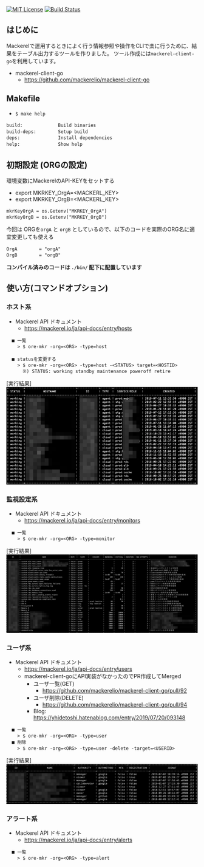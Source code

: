 [![MIT License](http://img.shields.io/badge/license-MIT-blue.svg?style=flat)](LICENSE)
[![Build Status](https://travis-ci.org/yhidetoshi/ore-mkr-cli.svg?branch=master)](https://travis-ci.org/yhidetoshi/ore-mkr-cli)


## はじめに

Mackerelで運用するときによく行う情報参照や操作をCLIで楽に行うために、結果をテーブル出力するツールを作りました。
ツール作成には`mackerel-client-go`を利用しています。

- mackerel-client-go
  - https://github.com/mackerelio/mackerel-client-go

## Makefile

- `$ make help`
```bash
build:             Build binaries
build-deps:        Setup build
deps:              Install dependencies
help:              Show help
```


## 初期設定 (ORGの設定)

環境変数にMackerelのAPI-KEYをセットする
- export MKRKEY_OrgA=<MACKERL_KEY>
- export MKRKEY_OrgB=<MACKERL_KEY>

```
mkrKeyOrgA = os.Getenv("MKRKEY_OrgA")
mkrKeyOrgB = os.Getenv("MKRKEY_OrgB")
```

今回は ORGを`orgA` と `orgB` としているので、以下のコードを実際のORG名に適宜変更しても使える

```
OrgA        = "orgA"
OrgB        = "orgB"
```


**コンパイル済みのコードは `./bin/` 配下に配置しています**

## 使い方(コマンドオプション)

### ホスト系
- Mackerel API ドキュメント
  - https://mackerel.io/ja/api-docs/entry/hosts

```
  ■ 一覧
    > $ ore-mkr -org=<ORG> -type=host

  ■ statusを変更する
    > $ ore-mkr -org=<ORG> -type=host -<STATUS> target=<HOSTID>
      ※) STATUS: working standby maintenance poweroff retire
```

[実行結果]
![host一覧結果](./img/ore-mkr-host-list.png)


### 監視設定系
- Mackerel API ドキュメント
  - https://mackerel.io/ja/api-docs/entry/monitors

```
  ■ 一覧 
    > $ ore-mkr -org=<ORG> -type=monitor
```

[実行結果]
![monitor一覧結果](./img/ore-mkr-monitors-list.png)



### ユーザ系
- Mackerel API ドキュメント
  - https://mackerel.io/ja/api-docs/entry/users
  - mackerel-client-goにAPI実装がなかったのでPR作成してMerged
    - ユーザ一覧(GET)
      - https://github.com/mackerelio/mackerel-client-go/pull/92
    - ユーザ削除(DELETE)
      - https://github.com/mackerelio/mackerel-client-go/pull/94
    - Blog: https://yhidetoshi.hatenablog.com/entry/2019/07/20/093148

``` 
  ■ 一覧 
    > $ ore-mkr -org=<ORG> -type=user
  ■ 削除
    > $ ore-mkr -org=<ORG> -type=user -delete -target=<USERID>
```

[実行結果]
![monitor一覧結果](./img/ore-mkr-user-list.png)


### アラート系
- Mackerel API ドキュメント
  - https://mackerel.io/ja/api-docs/entry/alerts

```
  ■ 一覧
    > $ ore-mkr -org=<ORG> -type=alert
```
